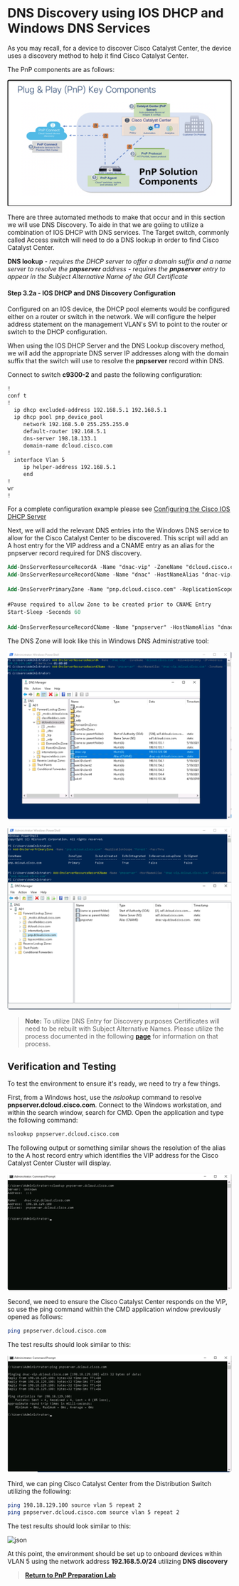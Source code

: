 # DNS Discovery using IOS DHCP and Windows DNS Services

As you may recall, for a device to discover Cisco Catalyst Center, the device uses a discovery method to help it find Cisco Catalyst Center. 

The PnP components are as follows:

![json](../../ASSETS/pnp-workflows.png?raw=true "Import JSON")

There are three automated methods to make that occur and in this section we will use DNS Discovery. To aide in that we are goiing to utilize a combination of IOS DHCP with DNS services. The Target switch, commonly called Access switch will need to do a DNS lookup in order to find Cisco Catalyst Center.

**DNS lookup** 
    - *requires the DHCP server to offer a domain suffix and a name server to resolve the **pnpserver** address*
    - *requires the **pnpserver** entry to appear in the Subject Alternative Name of the GUI Certificate*

#### Step 3.2a - IOS DHCP and DNS Discovery Configuration

Configured on an IOS device, the DHCP pool elements would be configured either on a router or switch in the network. We will configure the helper address statement on the management VLAN's SVI to point to the router or switch to the DHCP configuration. 

When using the IOS DHCP Server and the DNS Lookup discovery method, we will add the appropriate DNS server IP addresses along with the domain suffix that the switch will use to resolve the **pnpserver** record within DNS.

Connect to switch **c9300-2** and paste the following configuration:

```vtl
!
conf t
!
  ip dhcp excluded-address 192.168.5.1 192.168.5.1
  ip dhcp pool pnp_device_pool                         
     network 192.168.5.0 255.255.255.0                  
     default-router 192.168.5.1 
     dns-server 198.18.133.1                           
     domain-name dcloud.cisco.com                       
!
  interface Vlan 5                         
     ip helper-address 192.168.5.1                  
     end
!
wr
!
```

For a complete configuration example please see [Configuring the Cisco IOS DHCP Server](https://www.cisco.com/en/US/docs/ios/12_4t/ip_addr/configuration/guide/htdhcpsv.html#wp1046301)

Next, we will add the relevant DNS entries into the Windows DNS service to allow for the Cisco Catalyst Center to be discovered. This script will add an A host entry for the VIP address and a CNAME entry as an alias for the pnpserver record required for DNS discovery.

```ps
Add-DnsServerResourceRecordA -Name "dnac-vip" -ZoneName "dcloud.cisco.com" -AllowUpdateAny -IPv4Address "198.18.129.100" -TimeToLive 01:00:00
Add-DnsServerResourceRecordCName -Name "dnac" -HostNameAlias "dnac-vip.dcloud.cisco.com" -ZoneName "dcloud.cisco.com"

Add-DnsServerPrimaryZone -Name "pnp.dcloud.cisco.com" -ReplicationScope "Forest" -PassThru

#Pause required to allow Zone to be created prior to CNAME Entry
Start-Sleep -Seconds 60

Add-DnsServerResourceRecordCName -Name "pnpserver" -HostNameAlias "dnac-vip.dcloud.cisco.com" -ZoneName "pnp.dcloud.cisco.com"
```

The DNS Zone will look like this in Windows DNS Administrative tool: 

![json](./images/DNACenterDNSentries.png?raw=true "Import JSON")

![json](./images/DNACenterDNSentries2.png?raw=true "Import JSON")

> **Note:** To utilize DNS Entry for Discovery purposes Certificates will need to be rebuilt with Subject Alternative Names. Please utilize the process documented in the following [**page**](./Certificates.md) for information on that process.

## Verification and Testing

To test the environment to ensure it's ready, we need to try a few things.

First, from a Windows host, use the *nslookup* command to resolve **pnpserver.dcloud.cisco.com**. Connect to the Windows workstation, and within the search window, search for CMD. Open the application and type the following command:

```bash
nslookup pnpserver.dcloud.cisco.com
```

The following output or something similar shows the resolution of the alias to the A host record entry which identifies the VIP address for the Cisco Catalyst Center Cluster will display.

![json](./images/DNACenterDNStests.png?raw=true "Import JSON")

Second, we need to ensure the Cisco Catalyst Center responds on the VIP, so use the ping command within the CMD application window previously opened as follows:

```bash
ping pnpserver.dcloud.cisco.com
```

The test results should look similar to this:

![json](./images/DNACenterDNStestPing.png?raw=true "Import JSON")

Third, we can ping Cisco Catalyst Center from the Distribution Switch utilizing the following:

```bash
ping 198.18.129.100 source vlan 5 repeat 2
ping pnpserver.dcloud.cisco.com source vlan 5 repeat 2
```
The test results should look similar to this:

![json](./images/blank.png?raw=true "Import JSON")

At this point, the environment should be set up to onboard devices within VLAN 5 using the network address **192.168.5.0/24** utilizing **DNS discovery**

> [**Return to PnP Preparation Lab**](./module1-pnpprep.md#step-6---reset-eem-script-or-pnp-service-reset)
